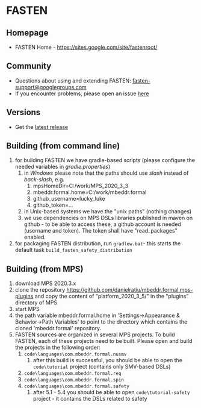 # FASTEN

## Homepage
- FASTEN Home - https://sites.google.com/site/fastenroot/

## Community
- Questions about using and extending FASTEN: fasten-support@googlegroups.com
- If you encounter problems, please open an issue [here](https://github.com/mbeddr/mbeddr.formal/issues)

## Versions
- Get the [latest release](https://github.com/mbeddr/mbeddr.formal/releases)

## Building (from command line)

1. for building FASTEN we have gradle-based scripts (please configure the needed variables in *gradle.properties*)
    1. in *Windows* please note that the paths should use *slash* instead of *back-slash*, e.g.
        1. mpsHomeDir=C:/work/MPS_2020_3_3
        2. mbeddr.formal.home=C:/work/mbeddr.formal 
        3. github_username=lucky_luke
        4. github_token=...
    2. in Unix-based systems we have the "unix paths" (nothing changes)
    3. we use dependencies on MPS DSLs libraries published in maven on github - to be able to access these, a github account is needed (username and token). The token shall have "read_packages" enabled.
2. for packaging FASTEN distribution, run `gradlew.bat`- this starts the default task `build_fasten_safety_distribution`

## Building (from MPS)
1. download MPS 2020.3.x
2. clone the repository https://github.com/danielratiu/mbeddr.formal.mps-plugins and copy the content of "platform_2020_3_5/" in the "plugins" directory of MPS
3. start MPS
4. the path variable mbeddr.formal.home in 'Settings->Appearance & Behavior->Path Variables' to point to the directory which contains the cloned 'mbeddr.formal' repository.
5. FASTEN sources are organized in several MPS projects. To build FASTEN, each of these projects need to be built. Please open and build the projects in the following order:
    1. `code\languages\com.mbeddr.formal.nusmv`
        1. after this build is successful, you should be able to open the `code\tutorial` project (contains only SMV-based DSLs)
    2. `code\languages\com.mbeddr.formal.req`
    3. `code\languages\com.mbeddr.formal.spin`
    4. `code\languages\com.mbeddr.formal.safety`
        1. after 5.1 - 5.4 you should be able to open `code\tutorial-safety` project - it contains the DSLs related to safety
